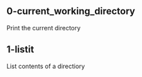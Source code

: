 ## 0-current_working_directory

Print the current directory

## 1-listit

List contents of a directiory
